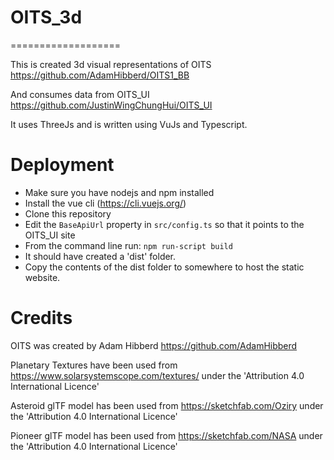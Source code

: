 # OITS_3d
===================

This is created 3d visual representations of OITS https://github.com/AdamHibberd/OITS1_BB

And consumes data from OITS_UI https://github.com/JustinWingChungHui/OITS_UI

It uses ThreeJs and is written using VuJs and Typescript.  


# Deployment
- Make sure you have nodejs and npm installed
 - Install the vue cli (https://cli.vuejs.org/)
 - Clone this repository
 - Edit the `BaseApiUrl` property in `src/config.ts` so that it points to the OITS_UI site
 - From the command line run: `npm run-script build`
 - It should have created a 'dist' folder.
 - Copy the contents of the dist folder to somewhere to host the static website. 


# Credits
OITS was created by Adam Hibberd https://github.com/AdamHibberd

Planetary Textures have been used from https://www.solarsystemscope.com/textures/ under the 'Attribution 4.0 International Licence'

Asteroid glTF model has been used from https://sketchfab.com/Oziry under the 'Attribution 4.0 International Licence'

Pioneer glTF model has been used from https://sketchfab.com/NASA under the 'Attribution 4.0 International Licence'
